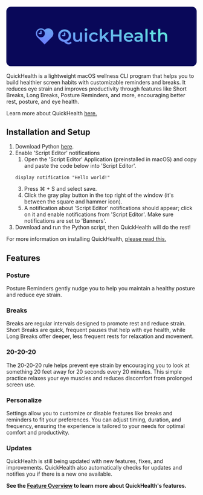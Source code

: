 <p align="center">
    <img src="./Support/Assets/QuickHealth_Banner.png" alt="QuickHealth Logo" width="1000"/>
</p>

QuickHealth is a lightweight macOS wellness CLI program that helps you to build healthier screen habits with customizable reminders and breaks. It reduces eye strain and improves productivity through features like Short Breaks, Long Breaks, Posture Reminders, and more, encouraging better rest, posture, and eye health. 

Learn more about QuickHealth [here.](https://github.com/Basical-ly/QuickHealth/wiki)
## Installation and Setup
1. Download Python [here](https://www.python.org/downloads/).
2. Enable 'Script Editor' notifications
    1. Open the 'Script Editor' Application (preinstalled in macOS) and copy and paste the code below into 'Script Editor'.
    ```
    display notification "Hello world!"
    ```
    3. Press ⌘ + S and select save.
    4. Click the gray play button in the top right of the window (it's between the square and hammer icon).
    5. A notification about 'Script Editor' notifications should appear; click on it and enable notifications from 'Script Editor'. Make sure notifications are set to 'Banners'.
3. Download and run the Python script, then QuickHealth will do the rest!

For more information on installing QuickHealth, [please read this.](https://github.com/Basical-ly/QuickHealth/wiki/Installing-QuickHealth)
## Features
### Posture
Posture Reminders gently nudge you to help you maintain a healthy posture and reduce eye strain.
### Breaks
Breaks are regular intervals designed to promote rest and reduce strain. Short Breaks are quick, frequent pauses that help with eye health, while Long Breaks offer deeper, less frequent rests for relaxation and movement.
### 20-20-20
The 20-20-20 rule helps prevent eye strain by encouraging you to look at something 20 feet away for 20 seconds every 20 minutes. This simple practice relaxes your eye muscles and reduces discomfort from prolonged screen use.
### Personalize
Settings allow you to customize or disable features like breaks and reminders to fit your preferences. You can adjust timing, duration, and frequency, ensuring the experience is tailored to your needs for optimal comfort and productivity.
### Updates
QuickHealth is still being updated with new features, fixes, and improvements. QuickHealth also automatically checks for updates and notifies you if there is a new one available.

**See the [Feature Overview](https://github.com/Basical-ly/QuickHealth/wiki/Features-Overview) to learn more about QuickHealth's features.**
